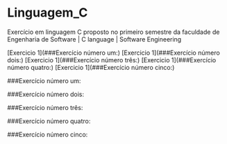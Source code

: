 # Linguagem_C
Exercício em linguagem C proposto no primeiro semestre da faculdade de Engenharia de Software | C language | Software Engineering

[Exercicio 1](###Exercício número um:)
[Exercicio 1](###Exercício número dois:)
[Exercicio 1](###Exercício número três:)
[Exercicio 1](###Exercício número quatro:)
[Exercicio 1](###Exercício número cinco:)




























###Exercício número um:
<p></p>

###Exercício número dois:

###Exercício número três:

###Exercício número quatro:

###Exercício número cinco:
